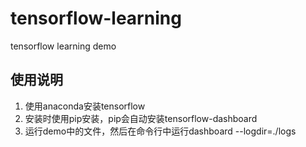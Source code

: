 # tensorflow-learning
tensorflow learning demo

## 使用说明

1. 使用anaconda安装tensorflow
2. 安装时使用pip安装，pip会自动安装tensorflow-dashboard
3. 运行demo中的文件，然后在命令行中运行dashboard --logdir=./logs